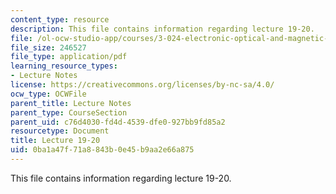 ```yaml
---
content_type: resource
description: This file contains information regarding lecture 19-20.
file: /ol-ocw-studio-app/courses/3-024-electronic-optical-and-magnetic-properties-of-materials-spring-2013/0ba1a47f71a8843b0e45b9aa2e66a875_MIT3_024S13_2012lec19-20.pdf
file_size: 246527
file_type: application/pdf
learning_resource_types:
- Lecture Notes
license: https://creativecommons.org/licenses/by-nc-sa/4.0/
ocw_type: OCWFile
parent_title: Lecture Notes
parent_type: CourseSection
parent_uid: c76d4030-fd4d-4539-dfe0-927bb9fd85a2
resourcetype: Document
title: Lecture 19-20
uid: 0ba1a47f-71a8-843b-0e45-b9aa2e66a875
---
```

This file contains information regarding lecture 19-20.